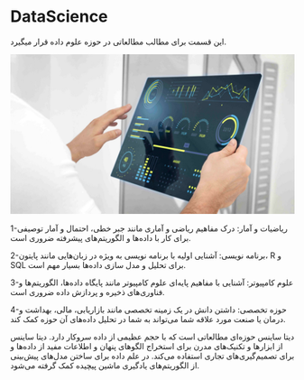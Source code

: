 # DataScience

این قسمت برای مطالب مطالعاتی در حوزه علوم داده قرار میگیرد.

![Alt text](logo.jpg)

1-ریاضیات و آمار: درک مفاهیم ریاضی و آماری مانند جبر خطی، احتمال و آمار توصیفی برای کار با داده‌ها و الگوریتم‌های پیشرفته ضروری است.

2-برنامه نویسی: آشنایی اولیه با برنامه نویسی به ویژه در زبان‌هایی مانند پایتون، R و SQL برای تحلیل و مدل سازی داده‌ها بسیار مهم است.

3-علوم کامپیوتر: آشنایی با مفاهیم پایه‌ای علوم کامپیوتر مانند پایگاه داده‌ها، الگوریتم‌ها و فناوری‌های ذخیره و پردازش داده ضروری است.

4-حوزه تخصصی: داشتن دانش در یک زمینه تخصصی مانند بازاریابی، مالی، بهداشت و درمان یا صنعت مورد علاقه شما می‌تواند به شما در تحلیل داده‌های آن حوزه کمک کند.



 دیتا ساینس حوزه‌ای مطالعاتی است که با حجم عظیمی از داده سروکار دارد. دیتا ساینس از ابزارها و تکنیک‌های مدرن برای استخراج الگوهای پنهان و اطلاعات مفید از داده‌ها و برای تصمیم‌گیری‌های تجاری استفاده می‌کند. در علم داده برای ساختن مدل‌های پیش‌بینی از الگوریتم‌های یادگیری ماشین پیچیده کمک گرفته می‌شود. 



